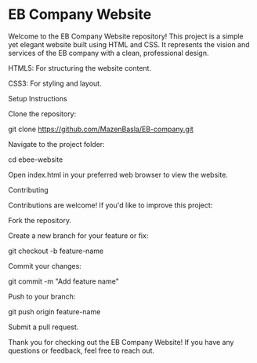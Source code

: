 # EB Company Website

Welcome to the EB Company Website repository! This project is a simple yet elegant website built using HTML and CSS. It represents the vision and services of the EB company with a clean, professional design.

HTML5: For structuring the website content.

CSS3: For styling and layout.

Setup Instructions

Clone the repository:

git clone https://github.com/MazenBasla/EB-company.git

Navigate to the project folder:

cd ebee-website

Open index.html in your preferred web browser to view the website.

Contributing

Contributions are welcome! If you'd like to improve this project:

Fork the repository.

Create a new branch for your feature or fix:

git checkout -b feature-name

Commit your changes:

git commit -m "Add feature name"

Push to your branch:

git push origin feature-name

Submit a pull request.

Thank you for checking out the EB Company Website! If you have any questions or feedback, feel free to reach out.
